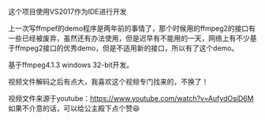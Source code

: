 这个项目使用VS2017作为IDE进行开发

上一次写ffmpef的demo程序是两年前的事情了，那个时候用的ffmpeg2的接口有一些已经被废弃，虽然还有办法使用，但是迟早有不能用的一天，网络上有不少基于ffmpeg2接口的优秀demo，但是不适用新的接口，所以有了这个demo。

基于ffmpeg4.1.3 windows 32-bit开发。

视频文件解码之后有点大，我喜欢这个视频专门找来的，不换了！

视频文件来源于youtube：https://www.youtube.com/watch?v=AufydOsiD6M
如果不介意的话，可以给公主殿下点个赞:laughing: